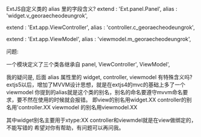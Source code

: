 ExtJS自定义类的 alias 里的字段含义?
extend : 'Ext.panel.Panel', alias : 'widget.v_georaecheodeungrok',
 
extend : 'Ext.app.ViewController', alias : 'controller.c_georaecheodeungrok',
 
extend : 'Ext.app.ViewModel', alias : 'viewmodel.m_georaecheodeungrok',
 
问题:
 
一个模块定义了三个类各继承自 panel, ViewController',  ViewModel',
 
我的疑问是, 后面 alias 属性里的 widget, controller, viewmodel 有特殊含义吗?
extjs5以后，增加了MVVM设计思想，就是在extjs4的mvc的基础上多了一个viewmodel
你提到的alias就是这个类的别名，别名的命名要遵守mvvm命名要求，要不然在使用的时候就会报错。
即view的别名用widget.XX  controller的别名用'controller.XX viewmodel
的别名用viewmodel.XX   

其中widget别名主要用于xtype:XX   controller和viewmdel就是在view做绑定的，不能写错的
希望对你有帮助，有问题可以再问我。